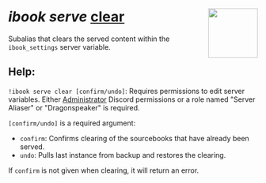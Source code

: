 <h1><i>ibook serve</i> <u>clear</u><img align="right" src="../../../../Images/image.png" width="100px"></h1>

Subalias that clears the served content within the `ibook_settings` server variable.

## Help:
`!ibook serve clear [confirm/undo]`: Requires permissions to edit server variables. Either [Administrator](https://discord.com/community/permissions-on-discord-discord#:~:text=The%20Administrator%20permission%20is%20a,on%20an%20as%2Dneeded%20basis.) Discord permissions or a role named "Server Aliaser" or "Dragonspeaker" is required.

`[confirm/undo]` is a required argument:
- `confirm`: Confirms clearing of the sourcebooks that have already been served.
- `undo`: Pulls last instance from backup and restores the clearing.

If `confirm` is not given when clearing, it will return an error.